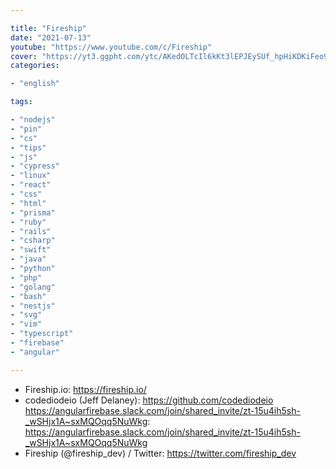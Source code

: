 ```yaml
---

title: "Fireship"
date: "2021-07-13"
youtube: "https://www.youtube.com/c/Fireship"
cover: "https://yt3.ggpht.com/ytc/AKedOLTcIl6kKt3lEPJEySUf_hpHiKDKiFeo9eWPReLysQ=s48-c-k-c0x00ffffff-no-rj"
categories:

- "english"

tags:

- "nodejs"
- "pin"
- "cs"
- "tips"
- "js"
- "cypress"
- "linux"
- "react"
- "css"
- "html"
- "prisma"
- "ruby"
- "rails"
- "csharp"
- "swift"
- "java"
- "python"
- "php"
- "golang"
- "bash"
- "nestjs"
- "svg"
- "vim"
- "typescript"
- "firebase"
- "angular"

---
```


- Fireship.io: https://fireship.io/
- codediodeio (Jeff Delaney): https://github.com/codediodeio
  https://angularfirebase.slack.com/join/shared_invite/zt-15u4ih5sh-_wSHjx1A~sxMQOqq5NuWkg: https://angularfirebase.slack.com/join/shared_invite/zt-15u4ih5sh-_wSHjx1A~sxMQOqq5NuWkg
- Fireship (@fireship_dev) / Twitter: https://twitter.com/fireship_dev
